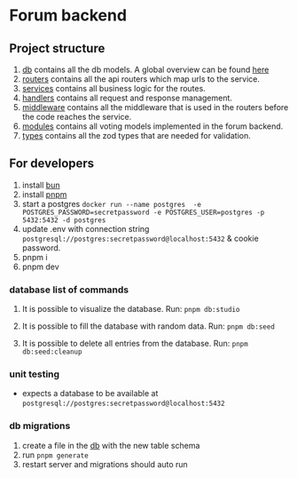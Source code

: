 # Forum backend

## Project structure

1. [db](./src/db/) contains all the db models. A global overview can be found [here](./DATABASE.md)
2. [routers](./src/routers/) contains all the api routers which map urls to the service.
3. [services](./src/services/) contains all business logic for the routes.
4. [handlers](./src/handlers/) contains all request and response management.
5. [middleware](./src/middleware/) contains all the middleware that is used in the routers before the code reaches the service.
6. [modules](./src/modules/) contains all voting models implemented in the forum backend.
7. [types](./src/types/) contains all the zod types that are needed for validation.

## For developers

1. install [bun](https://bun.sh/)
2. install [pnpm](https://pnpm.io/installation#using-npm)
3. start a postgres `docker run --name postgres  -e POSTGRES_PASSWORD=secretpassword -e POSTGRES_USER=postgres -p 5432:5432 -d postgres`
4. update .env with connection string `postgresql://postgres:secretpassword@localhost:5432` & cookie password.
5. pnpm i
6. pnpm dev

### database list of commands

1. It is possible to visualize the database. Run: `pnpm db:studio`

2. It is possible to fill the database with random data. Run:
   `pnpm db:seed`

3. It is possible to delete all entries from the database. Run:
   `pnpm db:seed:cleanup`

### unit testing

- expects a database to be available at `postgresql://postgres:secretpassword@localhost:5432`

### db migrations

1. create a file in the [db](./src/db/) with the new table schema
2. run `pnpm generate`
3. restart server and migrations should auto run
